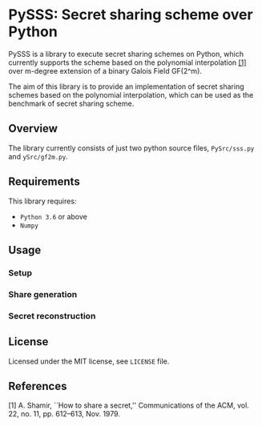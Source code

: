 # PySSS: Secret sharing scheme over Python

PySSS is a library to execute secret sharing schemes on Python, which currently supports the scheme based on the polynomial interpolation [[1]](#Shamir1979) over m-degree extension of a binary Galois Field GF(2^m).

The aim of this library is to provide an implementation of secret sharing schemes based on the polynomial interpolation, which can be used as the benchmark of secret sharing scheme.

## Overview
The library currently consists of just two python source files, `PySrc/sss.py` and `ySrc/gf2m.py`.

## Requirements
This library requires:
- `Python 3.6` or above
- `Numpy`

## Usage

### Setup

### Share generation

### Secret reconstruction

## License
Licensed under the MIT license, see `LICENSE` file.

## References
<a name="Shamir1979">[1]</a> A. Shamir, ``How to share a secret,'' Communications of the ACM, vol. 22, no. 11, pp. 612–613, Nov. 1979.
